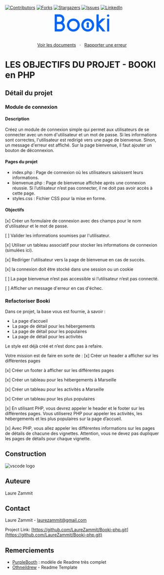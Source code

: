 [![Contributors][contributors-shield]][contributors-url]
[![Forks][forks-shield]][forks-url]
[![Stargazers][stars-shield]][stars-url]
[![Issues][issues-shield]][issues-url]
[![LinkedIn][linkedin-shield]][linkedin-url]

<div align="center">
  <a href="https://laurezammit.github.io/Pokedex-Tkinter/">
    <img src="/booki/img/Booki.png" alt="Logo Booki" width="180">
  </a>
</div>

<p align="center">
    <br>
    <a href="https://github.com/LaureZammit/Booki-php">Voir les documents</a>
    &nbsp;
    ·
    &nbsp;
    <a href="https://github.com/LaureZammit/Booki-php/issues">Rapporter une erreur</a>
</p>

# LES OBJECTIFS DU PROJET - BOOKI en PHP

## Détail du projet

### Module de connexion

#### Description

Créez un module de connexion simple qui permet aux utilisateurs de se connecter avec un nom d'utilisateur et un mot de passe. Si les informations sont correctes, l'utilisateur est redirigé vers une page de bienvenue. Sinon, un message d'erreur est affiché. Sur la page bienvenue, il faut ajouter un bouton de déconnexion.

#### Pages du projet

* index.php : Page de connexion où les utilisateurs saisissent leurs informations.
* bienvenue.php : Page de bienvenue affichée après une connexion réussie. Si l’utilisateur n’est pas connecter, il ne doit pas avoir accès à cette page.
* styles.css : Fichier CSS pour la mise en forme.

#### Objectifs

[x] Créer un formulaire de connexion avec des champs pour le nom d'utilisateur et le mot de passe.

[ ] Valider les informations soumises par l'utilisateur.

[x] Utiliser un tableau associatif pour stocker les informations de connexion (simulées ici).

[x] Rediriger l'utilisateur vers la page de bienvenue en cas de succès.

[x] la connexion doit être stocké dans une session ou un cookie

[ ] La page bienvenue n’est pas accessible si l’utilisateur n’est pas connecté.

[ ] Afficher un message d'erreur en cas d'échec.

### Refactoriser Booki

Dans ce projet, la base vous est fournie, à savoir :
- La page d’accueil
- La page de détail pour les hébergements
- La page de détail pour les populaires
- La page de détail pour les activités

Le style est déjà créé et n’est donc pas à refaire.

Votre mission est de faire en sorte de :
[x] Créer un header a afficher sur les différentes pages

[x] Créer un footer à afficher sur les différentes pages

[x] Créer un tableau pour les hébergements à Marseille

[x] Créer un tableau pour les activités a Marseille

[x] Créer un tableau pour les plus populaires

[x] En utilisant PHP, vous devrez appeler le header et le footer sur les différentes pages. Vous utiliserez PHP pour appeler les activités, les hébergements et les plus populaires sur la page d’accueil.

[x] Avec PHP, vous allez appeler les différentes informations sur les pages de détails de chacune des vignettes. Attention, vous ne devez pas dupliquer les pages de détails pour chaque vignette.

## Construction
<img src="https://cdn.jsdelivr.net/gh/devicons/devicon/icons/vscode/vscode-original.svg" height="30" alt="vscode logo"  />

## Auteure
Laure Zammit

## Contact
Laure Zammit - laurezammit@gmail.com

Project Link: [https://github.com/LaureZammit/Booki-php.git](https://github.com/LaureZammit/Booki-php.git)

## Remerciements

* [PurpleBooth](https://github.com/PurpleBooth/a-good-readme-template) : modèle de Readme très complet
* [Othneildrew](https://github.com/othneildrew/Best-README-Template/blob/master/README.md) - Readme Template

<!-- MARKDOWN LINKS & IMAGES -->
<!-- https://www.markdownguide.org/basic-syntax/#reference-style-links -->
[contributors-shield]: https://img.shields.io/github/contributors/LaureZammit/Booki-php.svg?style=for-the-badge
[contributors-url]: https://github.com/LaureZammit/Booki-php/graphs/contributors
[forks-shield]: https://img.shields.io/github/forks/LaureZammit/Booki-php.svg?style=for-the-badge
[forks-url]: https://github.com/LaureZammit/Booki-php/forks
[stars-shield]: https://img.shields.io/github/stars/LaureZammit/Booki-php.svg?style=for-the-badge
[stars-url]: https://github.com/LaureZammit/Booki-php/stargazers
[issues-shield]: https://img.shields.io/github/issues/LaureZammit/Booki-php.svg?style=for-the-badge
[issues-url]: https://github.com/LaureZammit/Booki-php/issues

[linkedin-shield]: https://img.shields.io/badge/-LinkedIn-black.svg?style=for-the-badge&logo=linkedin&colorB=555
[linkedin-url]: https://www.linkedin.com/in/laure-zammit-84a3b3150/
